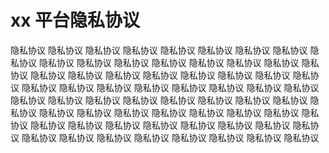 <!--
 * @Author: zhangkaichao zhangkc@kcwl.com
 * @Date: 2024-03-25 16:42:51
 * @LastEditors: zhangkaichao zhangkc@kcwl.com
 * @LastEditTime: 2024-03-25 17:06:59
 * @FilePath: /vuepress-starter/docs/private/01.md
 * @Description:
-->

# xx 平台隐私协议

隐私协议 隐私协议
隐私协议 隐私协议
隐私协议 隐私协议
隐私协议 隐私协议
隐私协议 隐私协议
隐私协议 隐私协议
隐私协议 隐私协议
隐私协议 隐私协议
隐私协议 隐私协议
隐私协议 隐私协议
隐私协议 隐私协议
隐私协议 隐私协议
隐私协议 隐私协议
隐私协议 隐私协议
隐私协议 隐私协议
隐私协议 隐私协议
隐私协议 隐私协议
隐私协议 隐私协议
隐私协议 隐私协议
隐私协议 隐私协议
隐私协议 隐私协议
隐私协议 隐私协议
隐私协议 隐私协议
隐私协议 隐私协议
隐私协议 隐私协议
隐私协议 隐私协议
隐私协议 隐私协议
隐私协议 隐私协议
隐私协议 隐私协议
隐私协议 隐私协议
隐私协议 隐私协议
隐私协议 隐私协议
隐私协议 隐私协议
